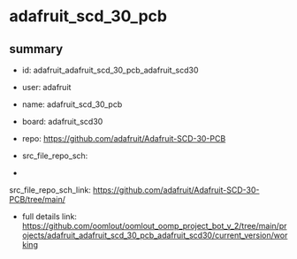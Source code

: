 # adafruit_scd_30_pcb
 
## summary 
* id: adafruit_adafruit_scd_30_pcb_adafruit_scd30
* user: adafruit
* name: adafruit_scd_30_pcb
* board: adafruit_scd30
* repo: https://github.com/adafruit/Adafruit-SCD-30-PCB



* src_file_repo_sch: 
*
 src_file_repo_sch_link: https://github.com/adafruit/Adafruit-SCD-30-PCB/tree/main/
* full details link: https://github.com/oomlout/oomlout_oomp_project_bot_v_2/tree/main/projects/adafruit_adafruit_scd_30_pcb_adafruit_scd30/current_version/working  






